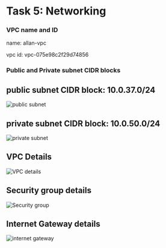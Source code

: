 # Task 5: Networking

### VPC name and ID
name: allan-vpc

vpc id: vpc-075e98c2f29d74856

### Public and Private subnet CIDR blocks
public subnet CIDR block: 10.0.37.0/24
-----

![public subnet](https://github.com/kris-classes/restart-s1-2022-AllanHenry/blob/main/screenshots/public_subnet_details.jpg)


private subnet CIDR block: 10.0.50.0/24
-----

![private subnet](https://github.com/kris-classes/restart-s1-2022-AllanHenry/blob/main/screenshots/private_subnet_details.jpg)

VPC Details
-----

![VPC details](https://github.com/kris-classes/restart-s1-2022-AllanHenry/blob/main/screenshots/VPC_ID.jpg)

Security group details
-----

![Security group](https://github.com/kris-classes/restart-s1-2022-AllanHenry/blob/main/screenshots/security_group.jpg)

Internet Gateway details
-----

![internet gateway](https://github.com/kris-classes/restart-s1-2022-AllanHenry/blob/main/screenshots/vpc_internet_gateway.jpg)



